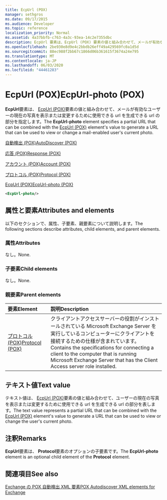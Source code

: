```yaml
---
title: EcpUrl (POX)
manager: sethgros
ms.date: 09/17/2015
ms.audience: Developer
ms.topic: reference
localization_priority: Normal
ms.assetid: 4a37bbfb-c763-4a3c-93ea-14c2e7355dbc
description: EcpUrl 要素は、EcpUrl (POX) 要素の値と組み合わせて、メールが有効なユーザーの現在の写真を表示または変更するために使用できる URL を生成できる url の部分を指定します。
ms.openlocfilehash: 2be930e8d9e4c2bbdb26eff49a429569fc0a1d5d
ms.sourcegitcommit: 88ec988f2bb67c1866d06b361615f3674a24e795
ms.translationtype: MT
ms.contentlocale: ja-JP
ms.lasthandoff: 06/03/2020
ms.locfileid: "44461283"
---
```

# <a name="ecpurl-photo-pox"></a><span data-ttu-id="35324-103">EcpUrl (POX)</span><span class="sxs-lookup"><span data-stu-id="35324-103">EcpUrl-photo (POX)</span></span>

<span data-ttu-id="35324-104">**EcpUrl**要素は、 [EcpUrl (POX)](ecpurl-pox.md)要素の値と組み合わせて、メールが有効なユーザーの現在の写真を表示または変更するために使用できる url を生成できる url の部分を指定します。</span><span class="sxs-lookup"><span data-stu-id="35324-104">The **EcpUrl-photo** element specifies a partial URL that can be combined with the [EcpUrl (POX)](ecpurl-pox.md) element's value to generate a URL that can be used to view or change a mail-enabled user's current photo.</span></span> 
  
[<span data-ttu-id="35324-105">自動検出 (POX)</span><span class="sxs-lookup"><span data-stu-id="35324-105">AutoDiscover (POX)</span></span>](autodiscover-pox.md)
  
[<span data-ttu-id="35324-106">応答 (POX)</span><span class="sxs-lookup"><span data-stu-id="35324-106">Response (POX)</span></span>](response-pox.md)
  
[<span data-ttu-id="35324-107">アカウント (POX)</span><span class="sxs-lookup"><span data-stu-id="35324-107">Account (POX)</span></span>](account-pox.md)
  
[<span data-ttu-id="35324-108">プロトコル (POX)</span><span class="sxs-lookup"><span data-stu-id="35324-108">Protocol (POX)</span></span>](protocol-pox.md)
  
[<span data-ttu-id="35324-109">EcpUrl (POX)</span><span class="sxs-lookup"><span data-stu-id="35324-109">EcpUrl-photo (POX)</span></span>](ecpurl-photo-pox.md)
  
```XML
<EcpUrl-photo/>
```

## <a name="attributes-and-elements"></a><span data-ttu-id="35324-110">属性と要素</span><span class="sxs-lookup"><span data-stu-id="35324-110">Attributes and elements</span></span>

<span data-ttu-id="35324-111">以下のセクションで、属性、子要素、親要素について説明します。</span><span class="sxs-lookup"><span data-stu-id="35324-111">The following sections describe attributes, child elements, and parent elements.</span></span>
  
### <a name="attributes"></a><span data-ttu-id="35324-112">属性</span><span class="sxs-lookup"><span data-stu-id="35324-112">Attributes</span></span>

<span data-ttu-id="35324-113">なし。</span><span class="sxs-lookup"><span data-stu-id="35324-113">None.</span></span>
  
### <a name="child-elements"></a><span data-ttu-id="35324-114">子要素</span><span class="sxs-lookup"><span data-stu-id="35324-114">Child elements</span></span>

<span data-ttu-id="35324-115">なし。</span><span class="sxs-lookup"><span data-stu-id="35324-115">None.</span></span>
  
### <a name="parent-elements"></a><span data-ttu-id="35324-116">親要素</span><span class="sxs-lookup"><span data-stu-id="35324-116">Parent elements</span></span>

|<span data-ttu-id="35324-117">**要素**</span><span class="sxs-lookup"><span data-stu-id="35324-117">**Element**</span></span>|<span data-ttu-id="35324-118">**説明**</span><span class="sxs-lookup"><span data-stu-id="35324-118">**Description**</span></span>|
|:-----|:-----|
|[<span data-ttu-id="35324-119">プロトコル (POX)</span><span class="sxs-lookup"><span data-stu-id="35324-119">Protocol (POX)</span></span>](protocol-pox.md) <br/> |<span data-ttu-id="35324-120">クライアントアクセスサーバーの役割がインストールされている Microsoft Exchange Server を実行しているコンピューターにクライアントを接続するための仕様が含まれています。</span><span class="sxs-lookup"><span data-stu-id="35324-120">Contains the specifications for connecting a client to the computer that is running Microsoft Exchange Server that has the Client Access server role installed.</span></span>  <br/> |
   
## <a name="text-value"></a><span data-ttu-id="35324-121">テキスト値</span><span class="sxs-lookup"><span data-stu-id="35324-121">Text value</span></span>

<span data-ttu-id="35324-122">テキスト値は、 [EcpUrl (POX)](ecpurl-pox.md)要素の値と組み合わせて、ユーザーの現在の写真を表示または変更するために使用できる url を生成できる url の部分を表します。</span><span class="sxs-lookup"><span data-stu-id="35324-122">The text value represents a partial URL that can be combined with the [EcpUrl (POX)](ecpurl-pox.md) element's value to generate a URL that can be used to view or change the user's current photo.</span></span> 
  
## <a name="remarks"></a><span data-ttu-id="35324-123">注釈</span><span class="sxs-lookup"><span data-stu-id="35324-123">Remarks</span></span>

<span data-ttu-id="35324-124">**EcpUrl**要素は、 **Protocol**要素のオプションの子要素です。</span><span class="sxs-lookup"><span data-stu-id="35324-124">The **EcpUrl-photo** element is an optional child element of the **Protocol** element.</span></span> 
  
## <a name="see-also"></a><span data-ttu-id="35324-125">関連項目</span><span class="sxs-lookup"><span data-stu-id="35324-125">See also</span></span>



[<span data-ttu-id="35324-126">Exchange の POX 自動検出 XML 要素</span><span class="sxs-lookup"><span data-stu-id="35324-126">POX Autodiscover XML elements for Exchange</span></span>](pox-autodiscover-xml-elements-for-exchange.md)

